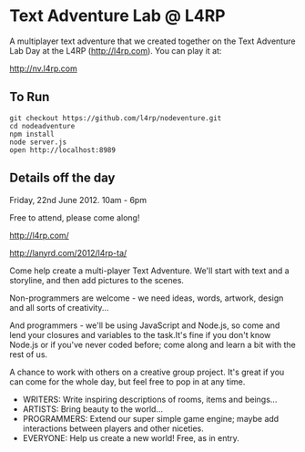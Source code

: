 Text Adventure Lab @ L4RP
=========================

A multiplayer text adventure that we created together on the Text Adventure Lab Day at the L4RP (http://l4rp.com). You can play it at:

http://nv.l4rp.com

To Run
------

```
git checkout https://github.com/l4rp/nodeventure.git
cd nodeadventure
npm install
node server.js
open http://localhost:8989
```


Details off the day
------------------

Friday, 22nd June 2012. 10am - 6pm

Free to attend, please come along!

http://l4rp.com/

http://lanyrd.com/2012/l4rp-ta/

Come help create a multi-player Text Adventure. We'll start with text and a storyline, and then add pictures to the scenes.

Non-programmers are welcome - we need ideas, words, artwork, design and all sorts of creativity...

And programmers - we'll be using JavaScript and Node.js, so come and lend your closures and variables to the task.It's fine if you don't know Node.js or if you've never coded before; come along and learn a bit with the rest of us.

A chance to work with others on a creative group project. It's great if you can come for the whole day, but feel free to pop in at any time.

 - WRITERS: Write inspiring descriptions of rooms, items and beings...     
 - ARTISTS: Bring beauty to the world...
 - PROGRAMMERS: Extend our super simple game engine; maybe add interactions between players and other niceties.
 - EVERYONE: Help us create a new world! Free, as in entry.
